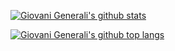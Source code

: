 [![Giovani Generali's github stats](https://github-readme-stats.vercel.app/api?username=giovanigenerali&theme=tokyonight&layout=compact&show_icons=true&count_private=true)](https://github.com/giovanigenerali)

[![Giovani Generali's github top langs](https://github-readme-stats.vercel.app/api/top-langs?username=giovanigenerali&theme=tokyonight&layout=compact&show_icons=true&count_private=true&langs_count=10)](https://github.com/giovanigenerali?tab=repositories)
